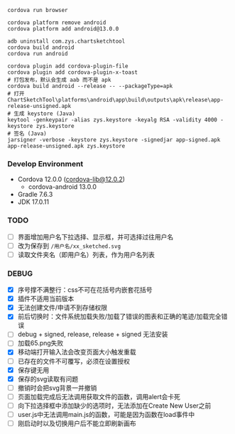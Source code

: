 ```shell
cordova run browser

cordova platform remove android
cordova platform add android@13.0.0

adb uninstall com.zys.chartsketchtool
cordova build android
cordova run android

cordova plugin add cordova-plugin-file
cordova plugin add cordova-plugin-x-toast
# 打包发布，默认会生成 aab 而不是 apk
cordova build android --release -- --packageType=apk
# 打开 ChartSketchTool\platforms\android\app\build\outputs\apk\release\app-release-unsigned.apk
# 生成 keystore (Java)
keytool -genkeypair -alias zys.keystore -keyalg RSA -validity 4000 -keystore zys.keystore
# 签名 (Java)
jarsigner -verbose -keystore zys.keystore -signedjar app-signed.apk app-release-unsigned.apk zys.keystore
```

### Develop Environment

- Cordova 12.0.0 (cordova-lib@12.0.2)
  - cordova-android 13.0.0
- Gradle 7.6.3
- JDK 17.0.11

### TODO

- [ ] 界面增加用户名下拉选择、显示框，并可选择过往用户名
- [ ] 改为保存到 `/用户名/xx_sketched.svg`
- [ ] 读取文件夹名（即用户名）列表，作为用户名列表

### DEBUG
- [x] 序号撑不满整行：css不可在花括号内嵌套花括号
- [x] 插件不适用当前版本
- [x] 无法创建文件/申请不到存储权限
- [x] 前后切换时：文件系统加载失败/加载了错误的图表和正确的笔迹/加载完全错误
- [ ] debug + signed, release, release + signed 无法安装
- [ ] 加载65.png失败
- [x] 移动端打开输入法会改变页面大小触发重载
- [ ] 已存在的文件不可覆写，必须在设置授权
- [x] 保存键无用
- [x] 保存的svg读取有问题
- [ ] 撤销时会把svg背景一并撤销
- [ ] 页面加载完成后无法调用获取文件的函数，调用alert会卡死
- [ ] 向下拉选择框中添加缺少的选项时，无法添加在Create New User之前
- [ ] user.js中无法调用main.js的函数，可能是因为函数在load事件中
- [ ] 刚启动时以及切换用户后不能立即刷新画布